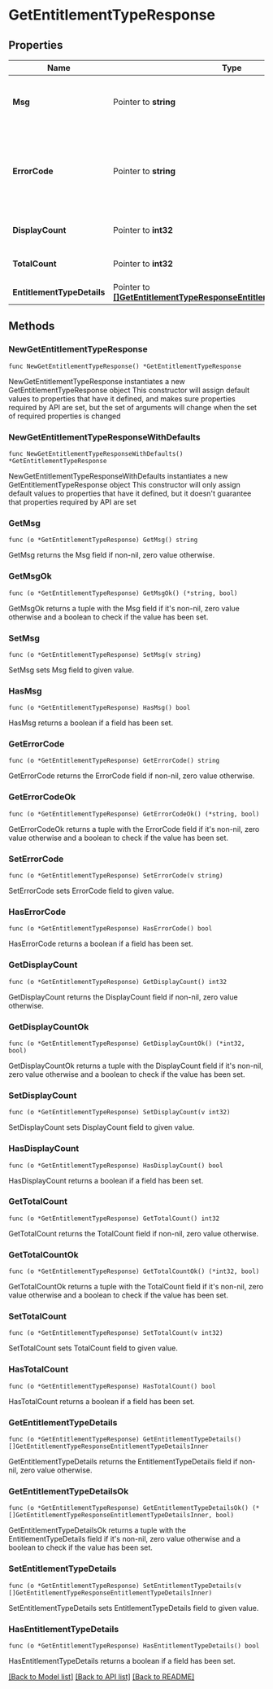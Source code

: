 # GetEntitlementTypeResponse

## Properties

Name | Type | Description | Notes
------------ | ------------- | ------------- | -------------
**Msg** | Pointer to **string** | A message indicating the outcome of the operation. | [optional] 
**ErrorCode** | Pointer to **string** | An error code where &#39;0&#39; signifies success and &#39;1&#39; signifies an unsuccessful operation. | [optional] 
**DisplayCount** | Pointer to **int32** | Total number of records displayed. | [optional] 
**TotalCount** | Pointer to **int32** | Total number of records available. | [optional] 
**EntitlementTypeDetails** | Pointer to [**[]GetEntitlementTypeResponseEntitlementTypeDetailsInner**](GetEntitlementTypeResponseEntitlementTypeDetailsInner.md) |  | [optional] 

## Methods

### NewGetEntitlementTypeResponse

`func NewGetEntitlementTypeResponse() *GetEntitlementTypeResponse`

NewGetEntitlementTypeResponse instantiates a new GetEntitlementTypeResponse object
This constructor will assign default values to properties that have it defined,
and makes sure properties required by API are set, but the set of arguments
will change when the set of required properties is changed

### NewGetEntitlementTypeResponseWithDefaults

`func NewGetEntitlementTypeResponseWithDefaults() *GetEntitlementTypeResponse`

NewGetEntitlementTypeResponseWithDefaults instantiates a new GetEntitlementTypeResponse object
This constructor will only assign default values to properties that have it defined,
but it doesn't guarantee that properties required by API are set

### GetMsg

`func (o *GetEntitlementTypeResponse) GetMsg() string`

GetMsg returns the Msg field if non-nil, zero value otherwise.

### GetMsgOk

`func (o *GetEntitlementTypeResponse) GetMsgOk() (*string, bool)`

GetMsgOk returns a tuple with the Msg field if it's non-nil, zero value otherwise
and a boolean to check if the value has been set.

### SetMsg

`func (o *GetEntitlementTypeResponse) SetMsg(v string)`

SetMsg sets Msg field to given value.

### HasMsg

`func (o *GetEntitlementTypeResponse) HasMsg() bool`

HasMsg returns a boolean if a field has been set.

### GetErrorCode

`func (o *GetEntitlementTypeResponse) GetErrorCode() string`

GetErrorCode returns the ErrorCode field if non-nil, zero value otherwise.

### GetErrorCodeOk

`func (o *GetEntitlementTypeResponse) GetErrorCodeOk() (*string, bool)`

GetErrorCodeOk returns a tuple with the ErrorCode field if it's non-nil, zero value otherwise
and a boolean to check if the value has been set.

### SetErrorCode

`func (o *GetEntitlementTypeResponse) SetErrorCode(v string)`

SetErrorCode sets ErrorCode field to given value.

### HasErrorCode

`func (o *GetEntitlementTypeResponse) HasErrorCode() bool`

HasErrorCode returns a boolean if a field has been set.

### GetDisplayCount

`func (o *GetEntitlementTypeResponse) GetDisplayCount() int32`

GetDisplayCount returns the DisplayCount field if non-nil, zero value otherwise.

### GetDisplayCountOk

`func (o *GetEntitlementTypeResponse) GetDisplayCountOk() (*int32, bool)`

GetDisplayCountOk returns a tuple with the DisplayCount field if it's non-nil, zero value otherwise
and a boolean to check if the value has been set.

### SetDisplayCount

`func (o *GetEntitlementTypeResponse) SetDisplayCount(v int32)`

SetDisplayCount sets DisplayCount field to given value.

### HasDisplayCount

`func (o *GetEntitlementTypeResponse) HasDisplayCount() bool`

HasDisplayCount returns a boolean if a field has been set.

### GetTotalCount

`func (o *GetEntitlementTypeResponse) GetTotalCount() int32`

GetTotalCount returns the TotalCount field if non-nil, zero value otherwise.

### GetTotalCountOk

`func (o *GetEntitlementTypeResponse) GetTotalCountOk() (*int32, bool)`

GetTotalCountOk returns a tuple with the TotalCount field if it's non-nil, zero value otherwise
and a boolean to check if the value has been set.

### SetTotalCount

`func (o *GetEntitlementTypeResponse) SetTotalCount(v int32)`

SetTotalCount sets TotalCount field to given value.

### HasTotalCount

`func (o *GetEntitlementTypeResponse) HasTotalCount() bool`

HasTotalCount returns a boolean if a field has been set.

### GetEntitlementTypeDetails

`func (o *GetEntitlementTypeResponse) GetEntitlementTypeDetails() []GetEntitlementTypeResponseEntitlementTypeDetailsInner`

GetEntitlementTypeDetails returns the EntitlementTypeDetails field if non-nil, zero value otherwise.

### GetEntitlementTypeDetailsOk

`func (o *GetEntitlementTypeResponse) GetEntitlementTypeDetailsOk() (*[]GetEntitlementTypeResponseEntitlementTypeDetailsInner, bool)`

GetEntitlementTypeDetailsOk returns a tuple with the EntitlementTypeDetails field if it's non-nil, zero value otherwise
and a boolean to check if the value has been set.

### SetEntitlementTypeDetails

`func (o *GetEntitlementTypeResponse) SetEntitlementTypeDetails(v []GetEntitlementTypeResponseEntitlementTypeDetailsInner)`

SetEntitlementTypeDetails sets EntitlementTypeDetails field to given value.

### HasEntitlementTypeDetails

`func (o *GetEntitlementTypeResponse) HasEntitlementTypeDetails() bool`

HasEntitlementTypeDetails returns a boolean if a field has been set.


[[Back to Model list]](../README.md#documentation-for-models) [[Back to API list]](../README.md#documentation-for-api-endpoints) [[Back to README]](../README.md)


